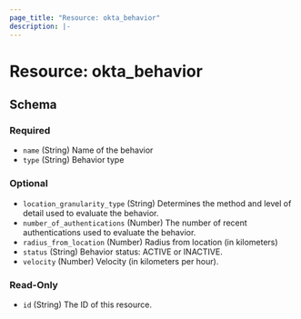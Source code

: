 ```yaml
---
page_title: "Resource: okta_behavior"
description: |-
---
```


# Resource: okta_behavior

<!-- schema generated by tfplugindocs -->

## Schema

### Required

- `name` (String) Name of the behavior
- `type` (String) Behavior type

### Optional

- `location_granularity_type` (String) Determines the method and level of detail used to evaluate the behavior.
- `number_of_authentications` (Number) The number of recent authentications used to evaluate the behavior.
- `radius_from_location` (Number) Radius from location (in kilometers)
- `status` (String) Behavior status: ACTIVE or INACTIVE.
- `velocity` (Number) Velocity (in kilometers per hour).

### Read-Only

- `id` (String) The ID of this resource.
